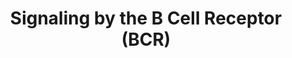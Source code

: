 ---
annotations:
- type: Pathway Ontology
  value: signaling pathway
authors:
- ReactomeTeam
- Egonw
- Anwesha
description: 'Mature B cells express IgM and IgD immunoglobulins which are complexed
  at the plasma membrane with Ig-alpha (CD79A, MB-1) and Ig-beta (CD79B, B29) to form
  the B cell receptor (BCR) (Fu et al. 1974, Fu et al. 1975, Kunkel et al. 1975, Van
  Noesel et al. 1992, Sanchez et al. 1993, reviewed in Brezski and Monroe 2008). Binding
  of antigen to the immunoglobulin activates phosphorylation of immunoreceptor tyrosine-based
  activation motifs (ITAMs) in the cytoplasmic tails of Ig-alpha and Ig-beta by Src
  family tyrosine kinases, including LYN, FYN, and BLK (Nel et al. 1984, Yamanashi
  et al. 1991, Flaswinkel and Reth 1994, Saouaf et al. 1994, Hata et al. 1994, Saouaf
  et al. 1995, reviewed in Gauld and Cambier 2004, reviewed in Harwood and Batista
  2010).<br>The protein kinase SYK binds the phosphorylated immunoreceptor tyrosine-activated
  motifs (ITAMs) on the cytoplasmic tails of Ig-alpha (CD79A, MB-1) and Ig-beta (CD79B,
  B29) (Wienands et al. 1995, Rowley et al. 1995, Tsang et al. 2008). The binding
  causes the activation and autophosphorylation of SYK (Law et al. 1994, Baldock et
  al. 2000, Irish et al. 2006, Tsang et al. 2008, reviewed in Bradshaw 2010).<br>Activated
  SYK and other kinases phosphorylate BLNK (SLP-65), BCAP, and CD19 which serve as
  scaffolds for the assembly of large complexes, the signalosomes, by recruiting phosphoinositol
  3-kinase (PI3K), phospholipase C gamma (predominantly PLC-gamma2 in B cells, Coggeshall
  et al. 1992), NCK, BAM32, BTK, VAV1, and SHC. The effectors are phosphorylated by
  SYK and other kinases.<br>PLC-gamma associated with BLNK hydrolyzes phosphatidylinositol-4,5-bisphosphate
  to yield inositol-1,4,5-trisphosphate (IP3) and diacylglycerol (Carter et al. 1991,
  Kim et al. 2004). IP3 binds receptors on the endoplasmic reticulum and causes release
  of calcium ions from the ER into the cytosol. The depletion of calcium from the
  ER in turn activates STIM1 to interact with ORAI and TRPC1 channels in the plasma
  membrane, resulting in an influx of extracellular calcium ions (Muik et al. 2008,
  Luik et al. 2008, Park et al. 2009, Mori et al. 2002). PI3K associated with BCAP
  and CD19 phosphorylates phosphatidylinositol 4,5-bisphosphate to yield phosphatidyinositol
  3,4,5-trisphosphate.<br>Second messengers (calcium, diacylglycerol,  inositol 1,4,5-trisphosphate,
  and phosphatidylinositol 3,4,5-trisphosphate) trigger signaling pathways: NF-kappaB
  is activated via protein kinase C beta, RAS is activated via RasGRP proteins, NF-AT
  is activated via calcineurin, and AKT (PKB) is activated via PDK1 (reviewed in Shinohara
  and Kurosaki 2009, Stone 2006).  View original pathway at [http://www.reactome.org/PathwayBrowser/#DIAGRAM=983705
  Reactome].'
last-edited: 2020-10-09
organisms:
- Homo sapiens
redirect_from:
- /index.php/Pathway:WP2746
- /instance/WP2746
schema-jsonld:
- '@context': https://schema.org/
  '@id': https://wikipathways.github.io/pathways/WP2746.html
  '@type': Dataset
  creator:
    '@type': Organization
    name: WikiPathways
  description: 'Mature B cells express IgM and IgD immunoglobulins which are complexed
    at the plasma membrane with Ig-alpha (CD79A, MB-1) and Ig-beta (CD79B, B29) to
    form the B cell receptor (BCR) (Fu et al. 1974, Fu et al. 1975, Kunkel et al.
    1975, Van Noesel et al. 1992, Sanchez et al. 1993, reviewed in Brezski and Monroe
    2008). Binding of antigen to the immunoglobulin activates phosphorylation of immunoreceptor
    tyrosine-based activation motifs (ITAMs) in the cytoplasmic tails of Ig-alpha
    and Ig-beta by Src family tyrosine kinases, including LYN, FYN, and BLK (Nel et
    al. 1984, Yamanashi et al. 1991, Flaswinkel and Reth 1994, Saouaf et al. 1994,
    Hata et al. 1994, Saouaf et al. 1995, reviewed in Gauld and Cambier 2004, reviewed
    in Harwood and Batista 2010).<br>The protein kinase SYK binds the phosphorylated
    immunoreceptor tyrosine-activated motifs (ITAMs) on the cytoplasmic tails of Ig-alpha
    (CD79A, MB-1) and Ig-beta (CD79B, B29) (Wienands et al. 1995, Rowley et al. 1995,
    Tsang et al. 2008). The binding causes the activation and autophosphorylation
    of SYK (Law et al. 1994, Baldock et al. 2000, Irish et al. 2006, Tsang et al.
    2008, reviewed in Bradshaw 2010).<br>Activated SYK and other kinases phosphorylate
    BLNK (SLP-65), BCAP, and CD19 which serve as scaffolds for the assembly of large
    complexes, the signalosomes, by recruiting phosphoinositol 3-kinase (PI3K), phospholipase
    C gamma (predominantly PLC-gamma2 in B cells, Coggeshall et al. 1992), NCK, BAM32,
    BTK, VAV1, and SHC. The effectors are phosphorylated by SYK and other kinases.<br>PLC-gamma
    associated with BLNK hydrolyzes phosphatidylinositol-4,5-bisphosphate to yield
    inositol-1,4,5-trisphosphate (IP3) and diacylglycerol (Carter et al. 1991, Kim
    et al. 2004). IP3 binds receptors on the endoplasmic reticulum and causes release
    of calcium ions from the ER into the cytosol. The depletion of calcium from the
    ER in turn activates STIM1 to interact with ORAI and TRPC1 channels in the plasma
    membrane, resulting in an influx of extracellular calcium ions (Muik et al. 2008,
    Luik et al. 2008, Park et al. 2009, Mori et al. 2002). PI3K associated with BCAP
    and CD19 phosphorylates phosphatidylinositol 4,5-bisphosphate to yield phosphatidyinositol
    3,4,5-trisphosphate.<br>Second messengers (calcium, diacylglycerol,  inositol
    1,4,5-trisphosphate, and phosphatidylinositol 3,4,5-trisphosphate) trigger signaling
    pathways: NF-kappaB is activated via protein kinase C beta, RAS is activated via
    RasGRP proteins, NF-AT is activated via calcineurin, and AKT (PKB) is activated
    via PDK1 (reviewed in Shinohara and Kurosaki 2009, Stone 2006).  View original
    pathway at [http://www.reactome.org/PathwayBrowser/#DIAGRAM=983705 Reactome].'
  keywords:
  - p-CARMA1 Oligomer
  - 'CD22 '
  - 'p-S32,S36-NFKBIA '
  - 'Ig lambda chain V-I region NEW '
  - 'IGHV(1-?) '
  - 'CALM1 '
  - 'PSMA3 '
  - 'PPP3CB '
  - 'MyrG2-PalmC3-LYN '
  - 'PSMD9 '
  - 'UBC(305-380) '
  - 'STIM1 '
  - 'p-S157,S161-Ub-NFKBIE '
  - Antigen:p-BCR:SYK
  - 'NFKB1(1-433) '
  - 'Ig lambda chain V-IV region Kern '
  - 'PLCG2 '
  - 'VAV1 '
  - p-Y762,807,822-CD22:Antigen:p-BCR
  - 'Ig kappa chain V-II region Cum '
  - 'NAD+ '
  - 'PSMA4 '
  - 'CARD11 '
  - Antigen:p-BCR:p-SYK:p-BLNK:CIN85:GRB2:SOS1:p-Y223,Y551-BTK:NCK1:VAV1:PLCG2
  - 'SHFM1 '
  - 'CD79B '
  - homotetramer
  - p-BCL10
  - Calcineurin:Phosphorylated NFATC1,2,3
  - 'IGLV(23-?) '
  - 'CD19 '
  - 'PIK3CD '
  - 'p-5Y-BLNK '
  - p50,p65,c-Rel:p-IKB
  - PI(4,5)P2
  - 'Ig kappa chain V region EV15 '
  - 'IGLC3 '
  - 'UBC(153-228) '
  - 'PTPN6 '
  - (BTRC:CUL1:SKP1),(FBXW11:CUL1:SKP1)
  - 'PSME2 '
  - 'PSMB5 '
  - 'Tacrolimus '
  - 'S-Farn-Me-2xPalmS HRAS '
  - Antigen:p-BCR:p-SYK:p-BLNK:CIN85:GRB2:SOS1
  - 'NFKBIB '
  - 'Ig lambda chain V-I region HA '
  - 'UBB(1-76) '
  - 'p-S19,S23-Ub-NFKBIB '
  - 'PSMC6 '
  - 'UBC(609-684) '
  - 'p-S243-NFATC2 '
  - 'PSMD12 '
  - 'p-S265-NFATC3 '
  - 'Ig heavy chain V-II region OU '
  - 'Ig lambda chain V-II region MGC '
  - 26S proteasome
  - 'UBC(457-532) '
  - 'UBC(533-608) '
  - 'PSMC3 '
  - 'PSMD2 '
  - 'Ig heavy chain V-II region ARH-77 '
  - 'REL '
  - 'IGHV1-2 '
  - 'PSMA2 '
  - 'BTK '
  - 'Ig lambda chain V-II region NEI '
  - BCR
  - Ub
  - 'MyrG2-PalmC3,6-FYN '
  - Active IKK complex
  - PS
  - Ca2+
  - 'PSMD6 '
  - 'NFKBIA '
  - 'Ig kappa chain V-III region POM '
  - CARMA1 oligomer
  - 'Ig heavy chain V-III region CAM '
  - PI(3,4,5)P3
  - 'IKBKB '
  - 'PPIA '
  - 'Ig heavy chain V-I region HG3 '
  - 'PSMB2 '
  - 'PSME4 '
  - 'FBXW11 '
  - 'Ig kappa chain V-I region AG '
  - 'p-13S-NFATC3 '
  - 'p-Y223,Y551-BTK '
  - GTP
  - NF-kappaB
  - NF-kappaB:p-IkB:SCF-betaTrCP
  - 'DAG '
  - 'Ig kappa chain V-II region FR '
  - 'Fe3+ '
  - 'IgH  heavy chain V-III region VH26 precursor '
  - 'Ig lambda chain V-I region NEWM '
  - SYK
  - 'PSMD8 '
  - 'Ig lambda chain V-I region VOR '
  - 'ORAI1 '
  - 'PSMA6 '
  - 'IGKV2D-30 '
  - 'PSMB6 '
  - Antigen:p-BCR
  - CD19:VAV1
  - 'Ig kappa chain V-III region VG '
  - 'MALT1 '
  - BLNK (SLP-65)
  - 'UBB(153-228) '
  - Antigen
  - 'PSMC4 '
  - 'Ig lambda chain V-IV region Bau '
  - p50,p65,c-Rel:ub-p-IKB
  - 'p-6Y-SYK '
  - 'I(1,4,5)P3 '
  - CD22
  - 'BTRC '
  - p21 RAS:GDP
  - 'Ig lambda chain V region 4A '
  - 'IGLC7 '
  - 'S-Farn-Me KRAS4B '
  - Antigen:p-BCR:p-SYK
  - 'Ig heavy chain V-II region NEWM '
  - 'IGKC '
  - PTPN6:p-Y762,807,822-CD22:Antigen:p-BCR
  - A:Cyclosporin A
  - NCK1
  - 'IGHM '
  - 'PSMB10 '
  - IP3 receptor
  - 'TRPC1 '
  - CD19 Signalosome
  - 'PSMD10 '
  - 'PS '
  - 'Ig kappa chain V-I region HK101 '
  - 'FKBP1A '
  - 'CD79A '
  - GDP
  - ADP
  - 'IGKV2-28 '
  - 'ITPR2 '
  - 'p-S19,S23-NFKBIB '
  - 'RASGRP3 '
  - 'Ig lambda chain V-II region TOG '
  - 'p-Y188,Y199-CD79A '
  - 'RELA '
  - 'Ig heavy chain V-III region KOL '
  - 'Ig kappa chain V-I region AU '
  - 'PRKCB '
  - FKBP1A:Tacrolimus
  - p-RASGRP1,3:DAG
  - 'Ig kappa chain V-I region Wes '
  - 'Zn2+ '
  - RASGRP1,3
  - AHCYL1:NAD+:ITPR1:I(1,4,5)P3 tetramer
  - 'Ca2+ '
  - 'Ig lambda chain V-II region BOH '
  - 'IGKV3D-20 '
  - 'S-Farn-Me PalmS NRAS '
  - LYN,FYN,BLK
  - 'IGHV7-81(1-?) '
  - 'Ig kappa chain V-I region DEE '
  - 'p-Y139-DAPP1 '
  - 'Ig lambda chain V-III region SH '
  - 'PSMB9 '
  - Antigen:p-BCR:p-SYK:p-BLNK:CIN85:GRB2:SOS1:p-Y551-BTK:NCK1:VAV1:PLCG2
  - 'BLNK '
  - BTK
  - 'SKP1 '
  - ATP
  - signaling
  - MyrG2-PalmC3-LYN
  - 'PIK3R1 '
  - NAc-CD22
  - 'SH3KBP1 '
  - 'p-14S-NFATC2 '
  - 'PSMC1 '
  - p50,p65,c-Rel dimer
  - CALM1
  - 'IKBKG '
  - Activated PKC beta
  - CALM1:4xCa2+
  - 'p-12S-NFATC1 '
  - Dephosphorylated
  - 'Ig heavy chain V-III region TRO '
  - 'PSMD5 '
  - 'CHUK '
  - GRB2-1
  - 'AHCYL1 '
  - 'IGLC1 '
  - 'PSMD14 '
  - 'PSMA1 '
  - 'Ig kappa chain V-III region B6 '
  - MALT1
  - 'Ig heavy chain V-I region EU '
  - 'PSMF1 '
  - 'RPS27A(1-76) '
  - p21 RAS:GTP
  - 'Ub-21,22-p-S32,S36-NFKBIA '
  - 'PPP3CA '
  - 'SYK '
  - p-Y139-DAPP1:PLCG2:PIP3
  - 'Cyclosporin A '
  - STIM1:TRPC1
  - Antigen:BCR
  - BCAP Signalosome
  - 'Ig heavy chain V-II region MCE '
  - 'p-Y753,Y759,Y1217-PLCG2 '
  - Phosphorylated
  - 'PSMD4 '
  - Antigen:p-BCR:p-SYK:p-BLNK:CIN85:GRB2:SOS1:BTK:NCK1:VAV1:PLCG2
  - 'IGLC2 '
  - NF-kappa-B
  - 'Ig heavy chain V-III region WEA '
  - 'PSMB4 '
  - PLCG2
  - 'PSMD11 '
  - 'PSMD1 '
  - 'Ig lambda chain V-IV region Hil '
  - CRAC channel
  - 'IGKV1-5(23-?) '
  - 'PSMD3 '
  - p-4Y-PIK3AP1
  - DAPP1
  - 'Ig heavy chain V-III region BUT '
  - 'CUL1 '
  - MAP3K7
  - p50,p65,c-Rel:IKB
  - 'UBC(1-76) '
  - 'PPP3R1 '
  - LYN, p-SYK
  - 'UBC(229-304) '
  - ORAI dimer
  - 'p-BCL10 '
  - 'PSMB8 '
  - BLNK:GRB2:SOS1:CIN85
  - 'GTP '
  - 'ITPR1 '
  - tetramer
  - 'p-Y762,807,822-CD22 '
  - 'Ig kappa chain V-II region RPMI 6410 '
  - 'PSMB7 '
  - 'NCK1 '
  - 'p-4Y-PIK3AP1 '
  - 'p-T133-RASGRP3 '
  - 'PSME3 '
  - 'PSMA7 '
  - 'IGLC6 '
  - 'p-6Y-CD19 '
  - 'PSMB3 '
  - 'NFKBIE '
  - 'Ig kappa chain V-I region BAN '
  - 'ORAI2 '
  - 'p-Y551-BTK '
  - Signalosome
  - 'GRB2-1 '
  - 'PSMD7 '
  - PIK3CD:PIK3R1
  - NFATC1,2,3
  - Cyclophilin
  - 'UBC(77-152) '
  - 'Ig heavy chain V-II region WAH '
  - 'GDP '
  - 'Antigen '
  - 'IGHD '
  - 'UBC(381-456) '
  - p-CARMA1:MALT1:p-BCL10:TAK1
  - p-CARMA1:MALT1:p-BCL10
  - PIP3 activates AKT
  - 'PSME1 '
  - 'p-S157,S161-NFKBIE '
  - 'Ig heavy chain V-III region JON '
  - 'S-Farn-Me-PalmS KRAS4A '
  - 'Ig kappa chain V-I region Gal '
  - 'p-T184-RASGRP1 '
  - 'PSMC2 '
  - STIM1 Dimer
  - 'p-S559,S644,S652-CARD11 '
  - homo-oligomer
  - PTPN6
  - 'UBA52(1-76) '
  - 'Ig lambda chain V-VI region AR '
  - I(1,4,5)P3
  - 'PI(3,4,5)P3 '
  - ITPR:I(1,4,5)P3
  - 'p-Y196,Y207-CD79B '
  - 'PSMC5 '
  - VAV1
  - 'PSMA8 '
  - 'SOS1 '
  - 'PSMD13 '
  - 'RASGRP1 '
  - 'MAP3K7 '
  - 'IGKV1-12 '
  - STIM1:Calcium
  - p-CD19:VAV1
  - p-Y139-DAPP1:PIP3
  - 'Ig heavy chain V-III region DOB '
  - 'ITPR3 '
  - 'PSMB1 '
  - CD22:Antigen:p-BCR
  - 'PSMA5 '
  - 'MyrG2-BLK '
  - 'PSMB11 '
  - 'UBB(77-152) '
  - PRKCB
  - p-CARMA1:MALT1:p-BCL10:TAK1:IKK
  - Calcineurin (CaN)
  - TRPC1
  - 'IGKVA18(21-?) '
  - 'IGKV4-1(21-?) '
  - 'Ig heavy chain V-III region BRO '
  - CHUK:IKBKB:IKBKG
  - 'p-S257-NFATC1 '
  - DAG
  - 'p-S177,S181-IKBKB '
  - 'Ig lambda chain V-III region LOI '
  - 'Ig kappa chain V-I region Daudi '
  license: CC0
  name: Signaling by the B Cell Receptor (BCR)
seo: CreativeWork
title: Signaling by the B Cell Receptor (BCR)
wpid: WP2746
---